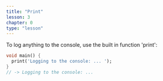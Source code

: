 ```yaml
---
title: "Print"
lesson: 3
chapter: 0
type: "lesson"
---
```


To log anything to the console, use the built in function 'print':

```dart
void main() {
  print('Logging to the console: ... '); 
}
// -> Logging to the console: ... 
```